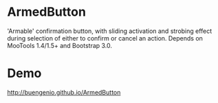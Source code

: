 # ArmedButton
'Armable' confirmation button, with sliding activation and strobing effect during selection of either to confirm or cancel an action.
Depends on MooTools 1.4/1.5+ and Bootstrap 3.0.

# Demo
http://buengenio.github.io/ArmedButton
